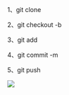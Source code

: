 1、git clone

2、git checkout -b

3、git add

4、git commit -m

5、git push

![](%E6%B5%81%E7%A8%8B%E5%9B%BE.png)